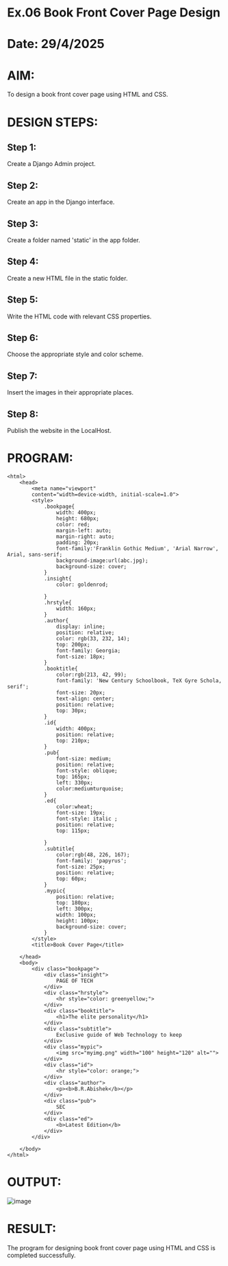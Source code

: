 # Ex.06 Book Front Cover Page Design
# Date: 29/4/2025
# AIM:
To design a book front cover page using HTML and CSS.

# DESIGN STEPS:
## Step 1:
Create a Django Admin project.

## Step 2:
Create an app in the Django interface.

## Step 3:
Create a folder named 'static' in the app folder.

## Step 4:
Create a new HTML file in the static folder.

## Step 5:
Write the HTML code with relevant CSS properties.

## Step 6:
Choose the appropriate style and color scheme.

## Step 7:
Insert the images in their appropriate places.

## Step 8:
Publish the website in the LocalHost.

# PROGRAM:
```
<html>
    <head>
        <meta name="viewport"
        content="width=device-width, initial-scale=1.0">
        <style>
            .bookpage{
                width: 400px;
                height: 680px;
                color: red;
                margin-left: auto;
                margin-right: auto;
                padding: 20px;
                font-family:'Franklin Gothic Medium', 'Arial Narrow', Arial, sans-serif;
                background-image:url(abc.jpg);
                background-size: cover;
            }
            .insight{
                color: goldenrod;

            }
            .hrstyle{
                width: 160px;
            }
            .author{
                display: inline;
                position: relative;
                color: rgb(33, 232, 14);
                top: 200px;
                font-family: Georgia;
                font-size: 18px;
            }
            .booktitle{
                color:rgb(213, 42, 99);
                font-family: 'New Century Schoolbook, TeX Gyre Schola, serif';
                font-size: 20px;
                text-align: center;
                position: relative;
                top: 30px;
            }
            .id{
                width: 400px;
                position: relative;
                top: 210px;
            }
            .pub{
                font-size: medium;
                position: relative;
                font-style: oblique;
                top: 165px;
                left: 330px;
                color:mediumturquoise;
            }
            .ed{
                color:wheat;
                font-size: 19px;
                font-style: italic ;
                position: relative;
                top: 115px;

            }
            .subtitle{
                color:rgb(48, 226, 167);
                font-family: 'papyrus';
                font-size: 25px;
                position: relative;
                top: 60px;
            }
            .mypic{
                position: relative;
                top: 180px;
                left: 300px;
                width: 100px;
                height: 100px;
                background-size: cover;
            }
        </style>
        <title>Book Cover Page</title>

    </head>
    <body>
        <div class="bookpage">
            <div class="insight">
                PAGE OF TECH
            </div>
            <div class="hrstyle">
                <hr style="color: greenyellow;">
            </div>
            <div class="booktitle">
                <h1>The elite personality</h1>
            </div>
            <div class="subtitle">
                Exclusive guide of Web Technology to keep
            </div>
            <div class="mypic">
                <img src="myimg.png" width="100" height="120" alt="">
            </div>
            <div class="id">
                <hr style="color: orange;">
            </div>
            <div class="author">
                <p><b>B.R.Abishek</b></p>
            </div>
            <div class="pub">
                SEC
            </div>
            <div class="ed">
                <b>Latest Edition</b>
            </div>
        </div>

    </body>
</html>
```
# OUTPUT:
![image](https://github.com/user-attachments/assets/79a0291e-a5f0-408f-a132-1425656cd02d)

# RESULT:
The program for designing book front cover page using HTML and CSS is completed successfully.
